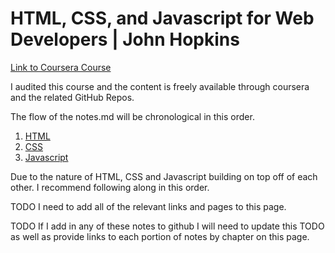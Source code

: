 # HTML, CSS, and Javascript for Web Developers | John Hopkins

[Link to Coursera Course](https://www.coursera.org/learn/html-css-javascript-for-web-developers)

I audited this course and the content is freely available through coursera and the related GitHub Repos.

The flow of the notes.md will be chronological in this order.

1. [HTML](./HTML/README.md)
2. [CSS](./CSS/README.md)
3. [Javascript](./Javascript/README.md)

Due to the nature of HTML, CSS and Javascript building on top off of each other.
I recommend following along in this order.

TODO I need to add all of the relevant links and pages to this page.

TODO If I add in any of these notes to github I will need to update this TODO as well as provide links to each portion of notes by chapter on this page.
